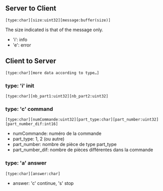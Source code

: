## Server to Client

    [type:char][size:uint32][message:buffer(size)]

The size indicated is that of the message only.

- 'i': info
- 'e': error

## Client to Server

    [type:char][more data according to type…]

### type: 'i' init

    [type:char][nb_part1:uint32][nb_part2:uint32]

### type: 'c' command

    [type:char][numCommande:uint32][part_type:char][part_number:uint32][part_number_dif:int16]

- numCommande: numéro de la commande
- part\_type: 1, 2 (ou autre)
- part\_number: nombre de pièce de type part\_type
- part\_number\_dif: nombre de pièces différentes dans la commande

### type: 'a' answer

    [type:char][answer:char]

- answer: 'c' continue, 's' stop

